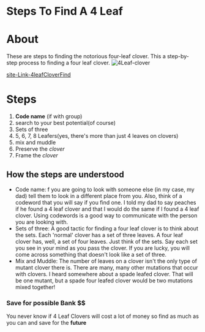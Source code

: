 # Steps To Find A 4 Leaf

# About 
These are steps to finding the notorious four-leaf clover. This a step-by-step process to finding a four leaf clover.
![4Leaf-clover](https://www.thebalanceeveryday.com/thmb/RYlTbXXkLUyLuqVq-BrSAEp1abU=/950x0/filters:format(webp)/single-four-leaf-clover-595723874-583ead153df78c6f6a36196d.jpg) 

[site-Link-4leafCloverFind](https://www.instructables.com/id/How-to-find-a-4-leaf-clover-in-5-minutes/)
# Steps

1. **Code name** (if with group)
2. search to your best potential(of course)
3. Sets of three
4. 5, 6, 7, 8 Leafers(yes, there's more than just 4 leaves on clovers)
5. mix and muddle 
6. Preserve the *clover*
7. Frame the *clover*

## How the steps are understood
- Code name: f you are going to look with someone else (in my case, my dad) tell them to look in a different place from you. Also, think of a codeword that you will say if you find one.
I told my dad to say peaches if he found a 4 leaf clover and that I would do the same if I found a 4 leaf clover. Using codewords is a good way to communicate with the person you are looking with.
- Sets of three: A good tactic for finding a four leaf clover is to think about the sets. Each 'normal' clover has a set of three leaves. A four leaf clover has, well, a set of four leaves.
Just think of the sets. Say each set you see in your mind as you pass the clover. If you are lucky, you will come across something that doesn't look like a set of three.
- Mix and Muddle: The number of leaves on a clover isn't the only type of mutant clover there is. There are many, many other mutations that occur with clovers. I heard somewhere about a spade leafed clover. That will be one mutant, but a spade four leafed clover would be two mutations mixed together!

### Save for **possible** Bank $$
You never know if 4 Leaf Clovers will cost a lot of money so find as much as you can and save for the **future**
